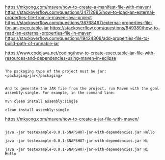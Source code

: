 
https://mkyong.com/maven/how-to-create-a-manifest-file-with-maven/
https://stackoverflow.com/questions/34712885/how-to-load-an-external-properties-file-from-a-maven-java-project
https://stackoverflow.com/questions/36768467/external-properties-file-for-an-executable-jar
https://stackoverflow.com/questions/849389/how-to-read-an-external-properties-file-in-maven
https://stackoverflow.com/questions/19424308/add-properties-file-to-build-path-of-runnable-jar


https://www.codejava.net/coding/how-to-create-executable-jar-file-with-resources-and-dependencies-using-maven-in-eclipse


```

The packaging type of the project must be jar: <packaging>jar</packaging>


And to generate the JAR file from the project, run Maven with the goal assembly:single. For example, in the command line:

mvn clean install assembly:single

clean install assembly:single

```

https://mkyong.com/maven/how-to-create-a-jar-file-with-maven/

```

java -jar testexample-0.0.1-SNAPSHOT-jar-with-dependencies.jar Hello

java -jar testexample-0.0.1-SNAPSHOT-jar-with-dependencies.jar Hi

java -jar testexample-0.0.1-SNAPSHOT-jar-with-dependencies.jar Hi Hello
```